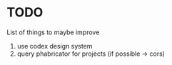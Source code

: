 # TODO

List of things to maybe improve

1. use codex design system
1. query phabricator for projects (if possible -> cors)
